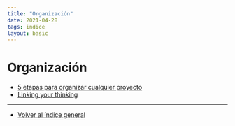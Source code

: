 ```yaml
---
title: "Organización"
date: 2021-04-28
tags: indice
layout: basic
---
```


# Organización

- [5 etapas para organizar cualquier proyecto](../organizacion/organizar-proyectos-0)
- [Linking your thinking](../organizacion/organizar-linking-your-thinking)

---

- [Volver al índice general](../index)

